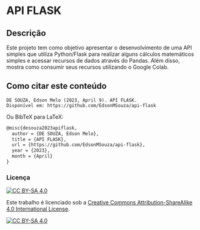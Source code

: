 # API FLASK

## Descrição

Este projeto tem como objetivo apresentar o desenvolvimento de uma API simples que utiliza Python/Flask para realizar alguns cálculos matemáticos simples e acessar recursos de dados através do Pandas. Além disso, mostra como consumir seus recursos utilizando o Google Colab.

## Como citar este conteúdo

```abnt
DE SOUZA, Edson Melo (2023, April 9). API FLASK.
Disponível em: https://github.com/EdsonMSouza/api-flask
```

Ou BibTeX para LaTeX:

```latex
@misc{desouza2023apiflask,
  author = {DE SOUZA, Edson Melo},
  title = {API FLASK},
  url = {https://github.com/EdsonMSouza/api-flask},
  year = {2023},
  month = {April}
}
```

### Licença

[![CC BY-SA 4.0][cc-by-sa-shield]][cc-by-sa]

Este trabalho é licenciado sob a
[Creative Commons Attribution-ShareAlike 4.0 International License][cc-by-sa].

[![CC BY-SA 4.0][cc-by-sa-image]][cc-by-sa]

[cc-by-sa]: http://creativecommons.org/licenses/by-sa/4.0/

[cc-by-sa-image]: https://licensebuttons.net/l/by-sa/4.0/88x31.png

[cc-by-sa-shield]: https://img.shields.io/badge/License-CC%20BY--SA%204.0-lightgrey.svg